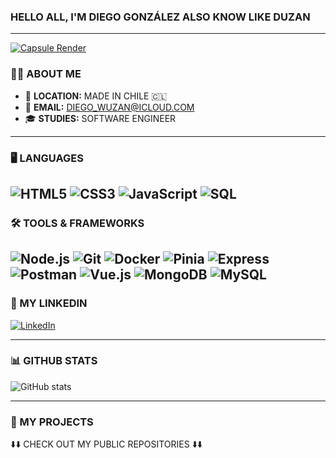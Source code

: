 

### **HELLO ALL, I'M DIEGO GONZÁLEZ ALSO KNOW LIKE DUZAN**

---
[![Capsule Render](https://capsule-render.vercel.app/api?type=rounded&color=6A0DAD&height=220&section=header&text=🚀%20DIEGO%20GONZÁLEZ%20%7C%20DUZAN404&fontSize=45&fontAlign=50&fontColor=ffffff&desc=Software%20Engineer%20%7C%20Fullstack%20Developer&descAlign=50&descSize=20&descAlignY=70)](https://github.com/duzan404)

### 🧑‍💻 **ABOUT ME**

- 📍 **LOCATION:** <a>MADE IN CHILE</a> 🇨🇱
- 📧 **EMAIL:** [DIEGO_WUZAN@ICLOUD.COM](mailto:diego_wuzan@icloud.com) 
- 🎓 **STUDIES:** <a>SOFTWARE ENGINEER</a>

---

### 🖥️ **LANGUAGES**

![HTML5](https://img.shields.io/badge/HTML5-E34F26?style=for-the-badge&logo=html5&logoColor=white)
![CSS3](https://img.shields.io/badge/CSS3-1572B6?style=for-the-badge&logo=css3&logoColor=white)
![JavaScript](https://img.shields.io/badge/JavaScript-F7DF1E?logo=javascript&logoColor=black&style=for-the-badge)
![SQL](https://img.shields.io/badge/SQL-4479A1?logo=postgresql&logoColor=white&style=for-the-badge)
---

### 🛠️ **TOOLS & FRAMEWORKS**
![Node.js](https://img.shields.io/badge/Node.js-339933?logo=node.js&logoColor=white&style=for-the-badge)
![Git](https://img.shields.io/badge/Git-F05032?style=for-the-badge&logo=git&logoColor=white)
![Docker](https://img.shields.io/badge/Docker-2496ED?logo=docker&logoColor=white&style=for-the-badge)
![Pinia](https://img.shields.io/badge/Pinia-2C2D72?logo=pinia&logoColor=yellow&style=for-the-badge)
![Express](https://img.shields.io/badge/Express.js-404D59?logo=express&logoColor=white&style=for-the-badge)
![Postman](https://img.shields.io/badge/Postman-FF6C37?logo=postman&logoColor=white&style=for-the-badge)
![Vue.js](https://img.shields.io/badge/Vue.js-4FC08D?logo=vue.js&logoColor=white&style=for-the-badge)
![MongoDB](https://img.shields.io/badge/MongoDB-47A248?logo=mongodb&logoColor=white&style=for-the-badge)
![MySQL](https://img.shields.io/badge/MySQL-005C84?logo=mysql&logoColor=white&style=for-the-badge)
---

### 📇 MY LINKEDIN


[![LinkedIn](https://img.shields.io/badge/LinkedIn-0077B5?style=for-the-badge&logo=linkedin&logoColor=white)](https://www.linkedin.com/in/diego-gonzález-78a0b4249/)

---

### 📊 GITHUB STATS

![GitHub stats](https://github-readme-stats.vercel.app/api?username=duzan404&show_icons=true&hide_rank=true&custom_title=duzan404%20GitHub&theme=radical&count_private=true)

---
### 📂 MY PROJECTS

⬇️⬇️ CHECK OUT MY PUBLIC REPOSITORIES ⬇️⬇️

